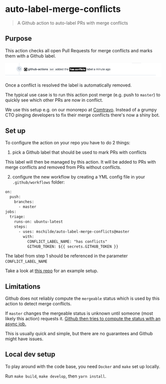 # auto-label-merge-conflicts
> A Github action to auto-label PRs with merge conflicts

## Purpose

This action checks all open Pull Requests for merge conflicts and marks them with a Github label. 

![Github action in action](./demo.png)

Once a conflict is resolved the label is automatically removed.

The typical use case is to run this action post merge (e.g. push to `master`) to quickly see which other PRs are now in conflict.
 
We use this setup e.g. on our monorepo at [Comtravo](https://github.com/comtravo). Instead of a grumpy CTO pinging developers to fix their merge conflicts there's now a shiny bot.

## Set up

To configure the action on your repo you have to do 2 things:

1) pick a Github label that should be used to mark PRs with conflicts

This label will then be managed by this action. It will be added to PRs with merge conflicts and removed from PRs without conflicts.
 
2) configure the new workflow by creating a YML config file in your `.github/workflows` folder:

```
on:
  push:
    branches:
      - master
jobs:
  triage:
    runs-on: ubuntu-latest
    steps:
      - uses: mschilde/auto-label-merge-conflicts@master
        with:
          CONFLICT_LABEL_NAME: "has conflicts"
          GITHUB_TOKEN: ${{ secrets.GITHUB_TOKEN }}
```

The label from step 1 should be referenced in the parameter `CONFLICT_LABEL_NAME`

Take a look at [this repo](https://github.com/mschilde/auto-label-merge-conflicts/blob/master/%2Egithub/workflows/label_merge_conflicts.yml) for an example setup.

## Limitations

Github does not reliably compute the `mergeable` status which is used by this action to detect merge conflicts. 

If `master` changes the mergeable status is unknown until someone (most likely this action) requests it. [Github then tries to compute the status with an async job.](https://stackoverflow.com/a/30620973) 

This is usually quick and simple, but there are no guarantees and Github might have issues.

## Local dev setup

To play around with the code base, you need `Docker` and `make` set up locally.

Run `make build`, `make develop`, then `yarn install`.
